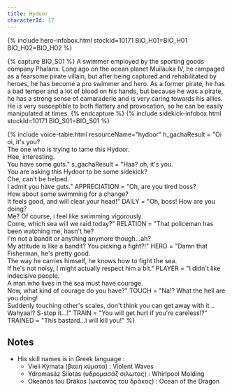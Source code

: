```yaml
---
title: Hydoor
characterId: 17
---
```


{% include hero-infobox.html stockId=10171 BIO_H01=BIO_H01 BIO_H02=BIO_H02 %}

{% capture BIO_S01 %}
A swimmer employed by the sporting goods company Phalanx.
Long ago on the ocean planet Muilauka IV, he rampaged as a fearsome pirate villain, but after being captured and rehabilitated by heroes, he has become a pro swimmer and hero.
As a former pirate, he has a bad temper and a lot of blood on his hands, but because he was a pirate, he has a strong sense of camaraderie and is very caring towards his allies.
He is very susceptible to both flattery and provocation, so he can be easily manipulated at times.
{% endcapture %}
{% include sidekick-infobox.html stockId=10171 BIO_S01=BIO_S01 %}

{% include voice-table.html resourceName="hydoor"
h_gachaResult = "Oi oi, it's you?<br>The one who is trying to tame this Hydoor.<br>Hee, interesting.<br>You have some guts."
s_gachaResult = "Haa? oh, it's you.<br>You are asking this Hydoor to be some sidekick?<br>Che, can't be helped.<br>I admit you have guts."
APPRECIATION = "Oh, are you tired boss?<br>How about some swimming for a change?<br>It feels good, and will clear your head!"
DAILY = "Oh, boss! How are you doing?<br>Me? Of course, i feel like swimming vigorously.<br>Come, which sea will we raid today?"
RELATION = "That policeman has been watching me, hasn't he?<br>I'm not a bandit or anything anymore though…ah?<br>My attitude is like a bandit? You picking a fight?!"
HERO = "Damn that Fisherman, he's pretty good.<br>The way he carries himself, he knows how to fight the sea.<br>If he's not noisy, I might actually respect him a bit."
PLAYER = "I didn't like indecisive people.<br>A man who lives in the sea must have courage.<br>Now, what kind of courage do you have?"
TOUCH = "Na!? What the hell are you doing!<br>Suddenly touching other's scales, don't think you can get away with it…<br>Wahyaa!? S-stop it…!"
TRAIN = "You will get hurt if you're careless!?"
TRAINED = "This bastard…I will kill you!"
%}

## Notes
- His skill names is in Greek language :
  - Vieii Kýmata (βιαιη κύματα) : Violent Waves
  - Ydromasáz Silotas (υδρομασάζ σιλωτας) : Whirlpool Molding
  - Okeanós tou Drákos (ωκεανός του δράκος) : Ocean of the Dragon
